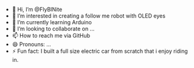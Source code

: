 - 👋 Hi, I’m @FlyBINite
- 👀 I’m interested in creating a follow me robot with OLED eyes
- 🌱 I’m currently learning Arduino
- 💞️ I’m looking to collaborate on ...
- 📫 How to reach me via GitHub
- 😄 Pronouns: ...
- ⚡ Fun fact: I built a full size electric car from scratch that i enjoy riding in.

<!---
FlyBINite/FlyBINite is a ✨ special ✨ repository because its `README.md` (this file) appears on your GitHub profile.
You can click the Preview link to take a look at your changes.
--->
